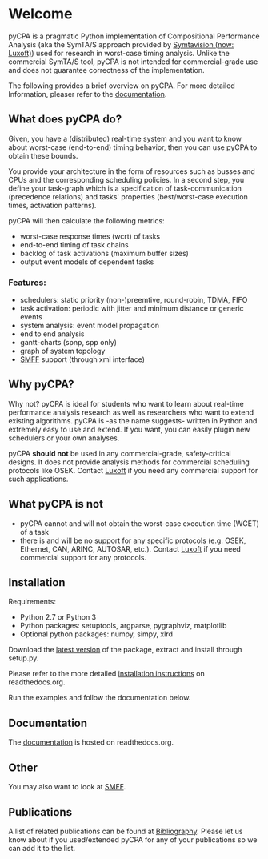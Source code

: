 # Welcome

pyCPA is a pragmatic Python implementation of Compositional Performance Analysis (aka the SymTA/S approach provided by [Symtavision (now: Luxoft)](http://www.symtavision.com)) used for research in worst-case timing analysis. Unlike the commercial SymTA/S tool, pyCPA is not intended for commercial-grade use and does not guarantee correctness of the implementation.

The following provides a brief overview on pyCPA. For more detailed Information, pleaser refer to the [documentation](https://pycpa.readthedocs.io).

## What does pyCPA do?

Given, you have a (distributed) real-time system and you want to know about worst-case (end-to-end) timing behavior, then you can use pyCPA to obtain these bounds.

You provide your architecture in the form of resources such as busses and CPUs and the corresponding scheduling policies. In a second step, you define your task-graph which is a specification of task-communication (precedence relations) and tasks' properties (best/worst-case execution times, activation patterns).

pyCPA will then calculate the following metrics:

   * worst-case response times (wcrt) of tasks
   * end-to-end timing of task chains
   * backlog of task activations (maximum buffer sizes)
   * output event models of dependent tasks

### Features:

   * schedulers: static priority (non-)preemtive, round-robin, TDMA, FIFO
   * task activation: periodic with jitter and minimum distance or generic events
   * system analysis: event model propagation
   * end to end analysis
   * gantt-charts (spnp, spp only)
   * graph of system topology
   * [SMFF](http://smff.sourceforge.net/) support (through xml interface)


## Why pyCPA?

Why not?
pyCPA is ideal for students who want to learn about real-time performance analysis research as well as researchers who want to extend existing algorithms.
pyCPA is -as the name suggests- written in Python and extremely easy to use and extend. If you want, you can easily plugin new schedulers or your own analyses.

pyCPA __should not__ be used in any commercial-grade, safety-critical designs. It does not provide analysis methods for commercial scheduling protocols like OSEK. Contact [Luxoft](https://auto.luxoft.com/uth/timing-analysis-tools/) if you need any commercial support for such applications.


## What pyCPA is not

  * pyCPA cannot and will not obtain the worst-case execution time (WCET) of a task
  * there is and will be no support for any specific protocols (e.g. OSEK, Ethernet, CAN, ARINC, AUTOSAR, etc.). Contact [Luxoft](https://auto.luxoft.com/uth/timing-analysis-tools/) if you need commercial support for any protocols.


## Installation

Requirements: 

* Python 2.7 or Python 3
* Python packages: setuptools, argparse, pygraphviz, matplotlib
* Optional python packages: numpy, simpy, xlrd

Download the [latest version](https://bitbucket.org/pycpa/pycpa) of the package, extract and install through setup.py.

Please refer to the more detailed [installation instructions](https://pycpa.readthedocs.io/en/latest/install.html) on readthedocs.org.

Run the examples and follow the documentation below.

## Documentation
The [documentation](http://readthedocs.org/docs/pycpa/en/latest/) is hosted on readthedocs.org.

## Other
You may also want to look at [SMFF](http://smff.sourceforge.net/).

## Publications
A list of related publications can be found at [Bibliography](https://pycpa.readthedocs.io/en/latest/bibliography.html).
Please let us know about if you used/extended pyCPA for any of your publications so we can add it to the list.
